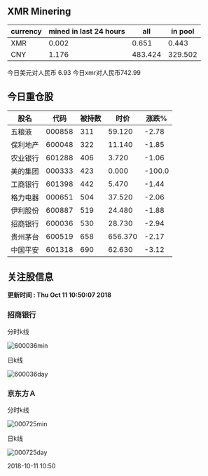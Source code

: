 ## XMR Minering

|currency|mined in last 24 hours|all|in pool|
|---|---|---|---|
|XMR|0.002|0.651|0.443|
|CNY|1.176|483.424|329.502|

今日美元对人民币 6.93	今日xmr对人民币742.99


## 今日重仓股 

|股名|代码|被持数|时价|涨跌%|
|---|---|---|---|---|
|五粮液|000858|311|59.120|-2.78|
|保利地产|600048|322|11.140|-1.85|
|农业银行|601288|406|3.720|-1.06|
|美的集团|000333|423|0.000|-100.0|
|工商银行|601398|442|5.470|-1.44|
|格力电器|000651|504|37.520|-2.06|
|伊利股份|600887|519|24.480|-1.88|
|招商银行|600036|530|28.730|-2.94|
|贵州茅台|600519|658|656.370|-2.17|
|中国平安|601318|690|62.630|-3.12|

## 关注股信息
**更新时间 : Thu Oct 11 10:50:07 2018**
### 招商银行 
分时k线

![600036min](http://image.sinajs.cn/newchart/min/n/sh600036.gif)

日k线

![600036day](http://image.sinajs.cn/newchart/daily/n/sh600036.gif)

### 京东方Ａ 
分时k线

![000725min](http://image.sinajs.cn/newchart/min/n/sz000725.gif)

日k线

![000725day](http://image.sinajs.cn/newchart/daily/n/sz000725.gif)

2018-10-11 10:50